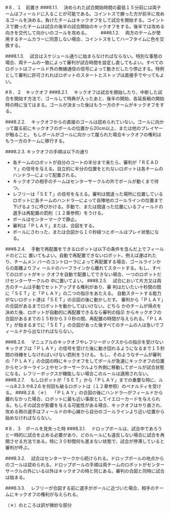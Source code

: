 #８．１　前置き
###8.1.1.
　決められた試合開始時間の最低１５分前には両チームはフィールドに入ることが可能である。コイントスで勝った方が前半に攻めるゴールを決める。負けたチームはキックオフをして試合を開始する。コイントスで勝ったチームは試合の後半の試合開始のキックオフをする。後半では攻める向きを交代して向かいのゴールを攻める。
　　
###8.1.2.
　両方のチームが使用するチームカラーに同意しない場合、コイントスをしてハーフタイムに色を交換する。

###8.1.3.
　試合はスケジュール通りに始まらなければならない。特別な事態の場合、両チームの一致によって審判が試合時間を設定し直してもよい。すべてのロボットはフィールド外の無線通信の信号によって動きだしたり停止する。特例として審判に許可されればロボットのスタートとストップは直接手でやってもよい。

#８．２　キックオフ
###8.2.1.
　キックオフは試合を開始したり、中断した試合を開始す方法で、ゴールして特典が入ったあと、後半の開始、各延長戦の開始時の時に当てはまる。ゴールが決まった後はもう一方のチームがキックオフをする。

###8.2.2.
　キックオフからの直接のゴールは認められていない。ゴールに向かって蹴る前にキックオフのボールの位置から20cm以上、または他のプレイヤーが触ること。
もしボールがゴールに向かって蹴られた場合キックオフの権利はもう一方のチームに移行する。

###8.2.3. キックオフの手順は以下の通り
* 各チームのロボットが自分のコートの半分まで来たら、審判が「ＲＥＡＤＹ」の信号を与える。自立的に半分の位置をとれないロボットは各チームのハンドラ―によって配置される。
* キックオフの相手のチームはセンターサークルの外でボールが動くまで待つ。
* レフリーは「ＳＥＴ」の信号を与える。審判は間違った場所に位置しているロボットに各チームのハンドラ―によって自陣地のゴールラインの位置まで下げるように呼びかける。手動で、または間違った位置にいるフィールドの選手は再配置の罰則（１２章参照）をうける。
* ボールはセンターマークで静止。
* 審判は「ＰＬＡＹ」または、合図をする。
* ボールにさわった、または合図から１０秒経つとボールはプレイ状態になる。
　　

###8.2.4.
　手動で再配置をできるロボットは以下の条件を含んだ上でフィールドのどこに
置いてもよい。自動で再配置できないロボット、例えば運ばれたり、チームメン
バーのコントローラによって再配置する場合、ゴールラインからの距離よりフィ
ールドのハーフラインから離れてスタートする。もし、すべてのロボットがキッ
クオフを自動で配置してできない場合、一つのロボットだけセンターサークルの
中に置いてよい。
###8.2.5.
　試合において片方又は両方のチームは手動でセットアップする権利があり、審
判はだいたい十秒間の間に「ＳＥＴ」と「ＰＬＡＹ」の二つの指示をあたえる。
自動スタートする能力がないロボット達は「ＳＥＴ」の合図の後に動かしだす。
審判から「ＰＬＡＹ」の合図があるまでロボットを動かしてはいけない。どちら
かのチームが得点を決めた後、ロボットが自動的に再配置できるなら審判の指示
からキックオフの合図があるまでの１５秒から３０秒の間、再配置の時間が与えられる。「ＰＬＡＹ」が始まるまでに「ＳＥＴ」の合図があった後すべてのチームの人は急いでフィールドから出なければならない。

###8.2.6.
　マニュアルのキックオフやレフリーボックスからの指示を受けないキックオフは「ＰＬＡＹ」の信号を受けた後に動き回れるようになるまで１５秒間の待機をしなければいけない罰則をうける。
もし、そのようなチームが審判の「ＰＬＡＹ」の合図の時にキックオフをしてボールが急速にキックオフの位置からセンターライン上やセンターサークルより外側に移動してボールが試合状態になる。レフリーボックスが機能しない場合このルールは適用されない。
###8.2.7.
　もしロボットが「ＳＥＴ」から「ＰＬＡＹ」までの重要な時に、ルール8.2.3.や8.2.6.を何回も破るロボットは（１２章参照）のペナルティを受ける。
###8.2.8.（＊）
　「ＰＬＡＹ」の合図の後にハンドラ―がフィールドから離れなかった場合、ロボットに最も近い事故としてイエローカードを与えられる。もしその試合が影響を与える可能性がある場合、キックオフはやり直され、攻める側の選手はフィールドの中心線から自分のゴールラインより近い位置から始めなければならない。




#８．３　ボールを見失った時
###8.3.1.
　ドロップボールは、試合中であろうと一時的に試合を止める必要があり、どのルールにも違反しない場合に試合を再開させる方法である。特に３０秒間何も進まない状態で、試合が停滞していると審判が呼ぶ。

###8.3.2.
　試合はセンターマークから続けられる。ドロップボールの地点からのゴールは認められる。ドロップボールの手順は両チームのロボットがセンターサークルの外にいる以外はキックオフの時と同じある。審判の合図と同時に試合は始まる。

###8.3.3.
　レフリーが合図する前に選手がボールに近づいた場合、相手のチームにキックオフの権利が与えられる。



（＊）のところは訳が微妙な部分
